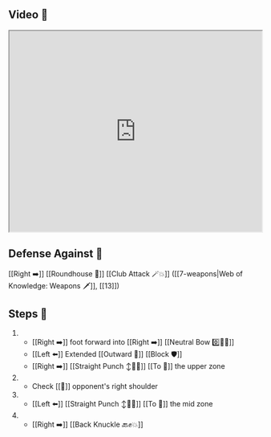 ## Video 🎥

<iframe src="https://www.youtube.com/embed/1qt9F2ogbMA?start=312" width="100%" height="400"></iframe>

## Defense Against 🤺

[[Right ➡️]] [[Roundhouse 🔄]] [[Club Attack 🪄💥]] ([[7-weapons|Web of Knowledge: Weapons 🗡️]], [[13]])

## Steps 👣

1. - [[Right ➡️]] foot forward into [[Right ➡️]] [[Neutral Bow 0️⃣🧍‍♂️]] 
    - [[Left ⬅️]] Extended [[Outward 🔼]] [[Block 🛡️]] 
    - [[Right ➡️]] [[Straight Punch ↕️👊💥]] [[To 🎯]] the upper zone
2. - Check [[🎯]] opponent's right shoulder
3. - [[Left ⬅️]] [[Straight Punch ↕️👊💥]] [[To 🎯]] the mid zone
4. - [[Right ➡️]] [[Back Knuckle 🔙✊💥]]
